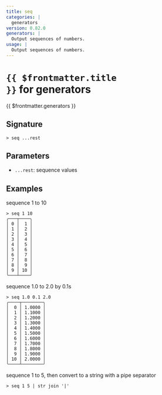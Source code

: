 ```yaml
---
title: seq
categories: |
  generators
version: 0.82.0
generators: |
  Output sequences of numbers.
usage: |
  Output sequences of numbers.
---
```


# <code>{{ $frontmatter.title }}</code> for generators

<div class='command-title'>{{ $frontmatter.generators }}</div>

## Signature

```> seq ...rest```

## Parameters

 -  `...rest`: sequence values

## Examples

sequence 1 to 10
```shell
> seq 1 10
╭───┬────╮
│ 0 │  1 │
│ 1 │  2 │
│ 2 │  3 │
│ 3 │  4 │
│ 4 │  5 │
│ 5 │  6 │
│ 6 │  7 │
│ 7 │  8 │
│ 8 │  9 │
│ 9 │ 10 │
╰───┴────╯

```

sequence 1.0 to 2.0 by 0.1s
```shell
> seq 1.0 0.1 2.0
╭────┬────────╮
│  0 │ 1.0000 │
│  1 │ 1.1000 │
│  2 │ 1.2000 │
│  3 │ 1.3000 │
│  4 │ 1.4000 │
│  5 │ 1.5000 │
│  6 │ 1.6000 │
│  7 │ 1.7000 │
│  8 │ 1.8000 │
│  9 │ 1.9000 │
│ 10 │ 2.0000 │
╰────┴────────╯

```

sequence 1 to 5, then convert to a string with a pipe separator
```shell
> seq 1 5 | str join '|'

```
